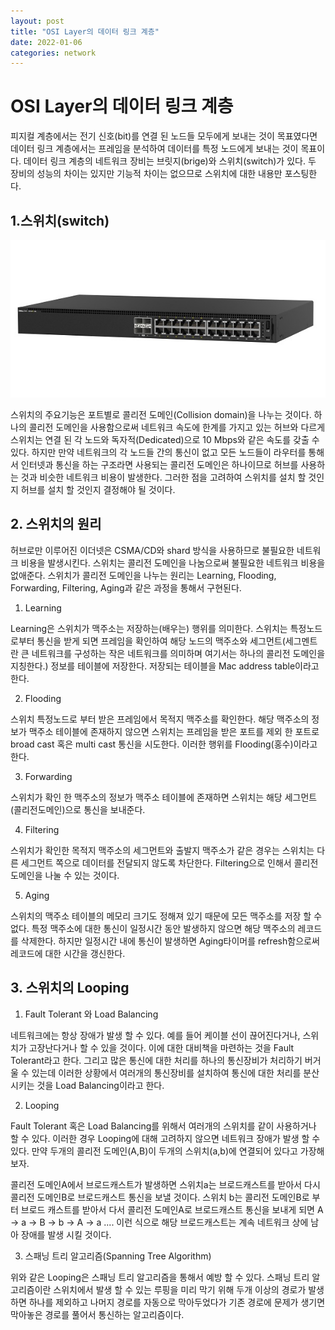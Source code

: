 ```yaml
---
layout: post
title: "OSI Layer의 데이터 링크 계층"
date: 2022-01-06
categories: network
---
```


# OSI Layer의 데이터 링크 계층

피지컬 계층에서는 전기 신호(bit)를 연결 된 노드들 모두에게 보내는 것이 목표였다면 데이터 링크 계층에서는 프레임을 분석하여 데이터를 특정 노드에게 보내는 것이 목표이다. 데이터 링크 계층의 네트워크 장비는 브릿지(brige)와 스위치(switch)가 있다. 두 장비의 성능의 차이는 있지만 기능적 차이는 없으므로 스위치에 대한 내용만 포스팅한다.

## 1.스위치(switch)

![network-03-01](/public/images/network-03-01.jpeg)

스위치의 주요기능은 포트별로 콜리전 도메인(Collision domain)을 나누는 것이다. 하나의 콜리전 도메인을 사용함으로써 네트워크 속도에 한계를 가지고 있는 허브와 다르게 스위치는 연결 된 각 노드와 독자적(Dedicated)으로 10 Mbps와 같은 속도를 갖출 수 있다. 하지만 만약 네트워크의 각 노드들 간의 통신이 없고 모든 노드들이 라우터를 통해서 인터넷과 통신을 하는 구조라면 사용되는 콜리전 도메인은 하나이므로 허브를 사용하는 것과 비슷한 네트워크 비용이 발생한다. 그러한 점을 고려하여 스위치를 설치 할 것인지 허브를 설치 할 것인지 결정해야 될 것이다.

## 2. 스위치의 원리

허브로만 이루어진 이더넷은 CSMA/CD와 shard 방식을 사용하므로 불필요한 네트워크 비용을 발생시킨다. 스위치는 콜리전 도메인을 나눔으로써 불필요한 네트워크 비용을 없애준다. 스위치가 콜리전 도메인을 나누는 원리는 Learning, Flooding, Forwarding, Filtering, Aging과 같은 과정을 통해서 구현된다. 

1) Learning

Learning은 스위치가 맥주소는 저장하는(배우는) 행위를 의미한다. 스위치는 특정노드로부터 통신을 받게 되면 프레임을 확인하여 해당 노드의 맥주소와 세그먼트(세그멘트란 큰 네트워크를 구성하는 작은 네트워크를 의미하며 여기서는 하나의 콜리전 도메인을 지칭한다.) 정보를 테이블에 저장한다. 저장되는 테이블을 Mac address table이라고 한다.

2) Flooding

스위치 특정노드로 부터 받은 프레임에서 목적지 맥주소를 확인한다. 해당 맥주소의 정보가 맥주소 테이블에 존재하지 않으면 스위치는 프레임을 받은 포트를 제외 한 포트로 broad cast 혹은 multi cast 통신을 시도한다. 이러한 행위를 Flooding(홍수)이라고 한다.

3) Forwarding

스위치가 확인 한 맥주소의 정보가 맥주소 테이블에 존재하면 스위치는 해당 세그먼트(콜리전도메인)으로 통신을 보내준다.

4) Filtering

스위치가 확인한 목적지 맥주소의 세그먼트와 출발지 맥주소가 같은 경우는 스위치는 다른 세그먼트 쪽으로 데이터를 전달되지 않도록 차단한다. Filtering으로 인해서 콜리전도메인을 나눌 수 있는 것이다.

5) Aging

스위치의 맥주소 테이블의 메모리 크기도 정해져 있기 때문에 모든 맥주소를 저장 할 수 없다. 특정 맥주소에 대한 통신이 일정시간 동안 발생하지 않으면 해당 맥주소의 레코드를 삭제한다. 하지만 일정시간 내에 통신이 발생하면 Aging타이머를 refresh함으로써 레코드에 대한 시간을 갱신한다. 

## 3. 스위치의 Looping

1) Fault Tolerant 와 Load Balancing

네트워크에는 항상 장애가 발생 할 수 있다. 예를 들어 케이블 선이 끊어진다거나, 스위치가 고장난다거나 할 수 있을 것이다. 이에 대한 대비책을 마련하는 것을 Fault Tolerant라고 한다. 그리고 많은 통신에 대한 처리를 하나의 통신장비가 처리하기 버거울 수 있는데 이러한 상황에서 여러개의 통신장비를 설치하여 통신에 대한 처리를 분산시키는 것을 Load Balancing이라고 한다.

2) Looping

Fault Tolerant 혹은 Load Balancing를 위해서 여러개의 스위치를 같이 사용하거나 할 수 있다. 이러한 경우 Looping에 대해 고려하지 않으면 네트워크 장애가 발생 할 수 있다. 만약 두개의 콜리전 도메인(A,B)이 두개의 스위치(a,b)에 연결되어 있다고 가장해보자. 

콜리전 도메인A에서 브로드캐스트가 발생하면 스위치a는 브로드캐스트를 받아서 다시 콜리전 도메인B로 브로드캐스트 통신을 보낼 것이다. 스위치 b는 콜리전 도메인B로 부터 브로드 캐스트를 받아서 다서 콜리전 도메인A로 브로드캐스트 통신을 보내게 되면 A -> a -> B -> b -> A -> a .... 이런 식으로 해당 브로드캐스트는 계속 네트워크 상에 남아 장애를 발생 시킬 것이다.

3) 스패닝 트리 알고리즘(Spanning Tree Algorithm)

위와 같은 Looping은 스패닝 트리 알고리즘을 통해서 예방 할 수 있다. 스패닝 트리 알고리즘이란 스위치에서 발생 할 수 있는 루핑을 미리 막기 위해 두개 이상의 경로가 발생하면 하나를 제외하고 나머지 경로를 자동으로 막아두었다가 기존 경로에 문제가 생기면 막아놓은 경로를 풀어서 통신하는 알고리즘이다.
